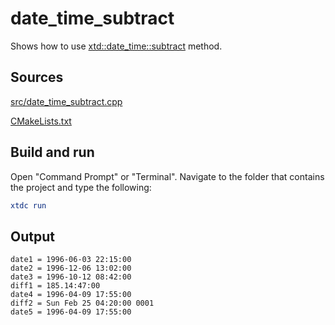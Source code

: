 # date_time_subtract

Shows how to use [xtd::date_time::subtract](https://gammasoft71.github.io/xtd/reference_guides/latest/classxtd_1_1date__time.html#aaf1f38f9b51733e38b5db3b5dfde6bb6) method.

## Sources

[src/date_time_subtract.cpp](src/date_time_subtract.cpp)

[CMakeLists.txt](CMakeLists.txt)

## Build and run

Open "Command Prompt" or "Terminal". Navigate to the folder that contains the project and type the following:

```cmake
xtdc run
```

## Output

```
date1 = 1996-06-03 22:15:00
date2 = 1996-12-06 13:02:00
date3 = 1996-10-12 08:42:00
diff1 = 185.14:47:00
date4 = 1996-04-09 17:55:00
diff2 = Sun Feb 25 04:20:00 0001
date5 = 1996-04-09 17:55:00
```
